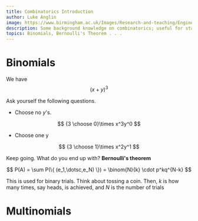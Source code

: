 ```yaml
---
title: Combinatorics Introduction
author: Luke Anglin
image: https://www.birmingham.ac.uk/Images/Research-and-teaching/Engineering-and-Physical-Sciences/Mathematics/pictures/ham-900px300x300.png
description: Some background knowledge on combinatorics; useful for statistics, probability, and data science in general. 
topics: Binomials, Bernoulli's Theorem . . . 
---
```


# Binomials

We have 
$$
(x+y)^3
$$

Ask yourself the following questions.  

* Choose no $y$'s.  

$$
{3 \choose 0}\times x^3y^0 
$$

* Choose <span class="keyword1">one</span> y 

$$
{3 \choose 1}\times x^2y^1
$$

Keep going.  What do you end up with?  **Bernoulli's theorem**

$$
 P(A) = \sum P(\{ (e_1,\dotsc,e_N) \})  =  \binom{N}{k} \cdot p^kq^{N-k}
$$

This is used for <span class="keyword1">binary trials</span>.  Think about tossing a coin.  Then, $k$ is how many times, say heads, is achieved, and $N$ is the number of trials


# Multinomials

